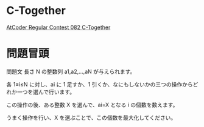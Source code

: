 # C-Together

[AtCoder Regular Contest 082 C-Together](http://arc082.contest.atcoder.jp/tasks/arc082_a)

# 問題冒頭

問題文
長さ N の整数列 a1,a2,…,aN が与えられます。

各 1≤i≤N に対し、ai に 1 足すか、1 引くか、なにもしないかの三つの操作からどれか一つを選んで行います。

この操作の後、ある整数 X を選んで、ai=X となる i の個数を数えます。

うまく操作を行い、X を選ぶことで、この個数を最大化してください。
